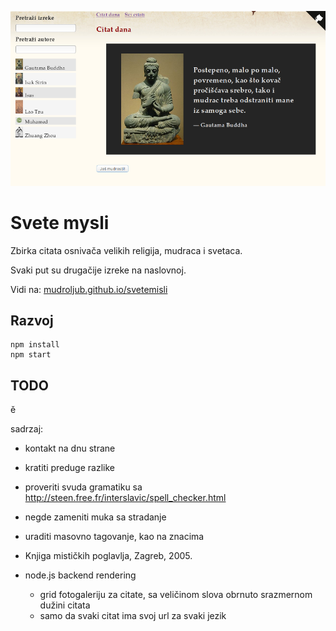 [![](screen.png)](https://mudroljub.github.io/svetemisli)

# Svete mysli

Zbirka citata osnivača velikih religija, mudraca i svetaca.

Svaki put su drugačije izreke na naslovnoj.

Vidi na: [mudroljub.github.io/svetemisli](https://mudroljub.github.io/svetemisli)

## Razvoj

```
npm install
npm start
```

## TODO

ě

sadrzaj:
- kontakt na dnu strane
- kratiti preduge razlike
- proveriti svuda gramatiku sa http://steen.free.fr/interslavic/spell_checker.html
- negde zameniti muka sa stradanje
- uraditi masovno tagovanje, kao na znacima
- Knjiga mističkih poglavlja, Zagreb, 2005.

- node.js backend rendering
  - grid fotogaleriju za citate, sa veličinom slova obrnuto srazmernom dužini citata
  - samo da svaki citat ima svoj url za svaki jezik
